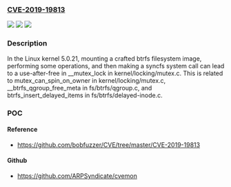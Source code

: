 ### [CVE-2019-19813](https://cve.mitre.org/cgi-bin/cvename.cgi?name=CVE-2019-19813)
![](https://img.shields.io/static/v1?label=Product&message=n%2Fa&color=blue)
![](https://img.shields.io/static/v1?label=Version&message=n%2Fa&color=blue)
![](https://img.shields.io/static/v1?label=Vulnerability&message=n%2Fa&color=brighgreen)

### Description

In the Linux kernel 5.0.21, mounting a crafted btrfs filesystem image, performing some operations, and then making a syncfs system call can lead to a use-after-free in __mutex_lock in kernel/locking/mutex.c. This is related to mutex_can_spin_on_owner in kernel/locking/mutex.c, __btrfs_qgroup_free_meta in fs/btrfs/qgroup.c, and btrfs_insert_delayed_items in fs/btrfs/delayed-inode.c.

### POC

#### Reference
- https://github.com/bobfuzzer/CVE/tree/master/CVE-2019-19813

#### Github
- https://github.com/ARPSyndicate/cvemon

